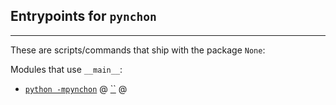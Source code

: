 
## Entrypoints for `pynchon`

-------------------------------------------------------------------------------

These are scripts/commands that ship with the package `None`:



Modules that use `__main__`:


* [`python -mpynchon`](/docs/cli/pynchon.md) @ [``](/) @
